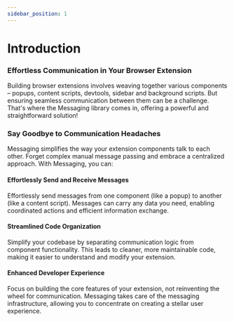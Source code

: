 ```yaml
---
sidebar_position: 1
---
```


# Introduction


### Effortless Communication in Your Browser Extension
Building browser extensions involves weaving together various components – popups, content scripts, devtools, sidebar and background scripts. But ensuring seamless communication between them can be a challenge. That's where the Messaging library comes in, offering a powerful and straightforward solution!

### Say Goodbye to Communication Headaches

Messaging simplifies the way your extension components talk to each other. Forget complex manual message passing and embrace a centralized approach. With Messaging, you can:

#### Effortlessly Send and Receive Messages
Effortlessly send messages from one component (like a popup) to another (like a content script). Messages can carry any data you need, enabling coordinated actions and efficient information exchange.

#### Streamlined Code Organization
Simplify your codebase by separating communication logic from component functionality. This leads to cleaner, more maintainable code, making it easier to understand and modify your extension.

#### Enhanced Developer Experience
Focus on building the core features of your extension, not reinventing the wheel for communication. Messaging takes care of the messaging infrastructure, allowing you to concentrate on creating a stellar user experience.